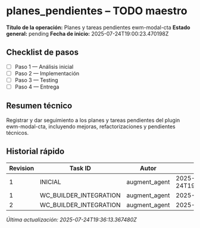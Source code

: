 # planes_pendientes – TODO maestro

**Título de la operación:** Planes y tareas pendientes ewm-modal-cta
**Estado general:** pending
**Fecha de inicio:** 2025-07-24T19:00:23.470198Z

## Checklist de pasos
- [ ] Paso 1 — Análisis inicial
- [ ] Paso 2 — Implementación
- [ ] Paso 3 — Testing
- [ ] Paso 4 — Entrega

## Resumen técnico
Registrar y dar seguimiento a los planes y tareas pendientes del plugin ewm-modal-cta, incluyendo mejoras, refactorizaciones y pendientes técnicos.

## Historial rápido
| Revision | Task ID | Autor | Fecha | Estado |
|----------|---------|-------|-------|--------|
| 1 | INICIAL | augment_agent | 2025-07-24T19:00:23.470198Z | pending |
| 1 | WC_BUILDER_INTEGRATION | augment_agent | 2025-07-24 | doing |
| 2 | WC_BUILDER_INTEGRATION | augment_agent | 2025-07-24 | doing |

*Última actualización: 2025-07-24T19:36:13.367480Z*
